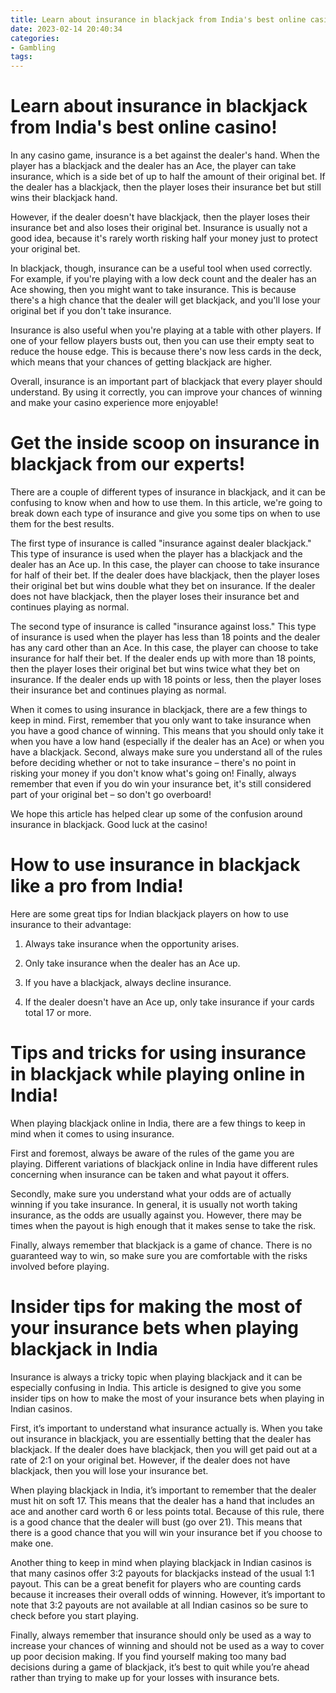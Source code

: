 ```yaml
---
title: Learn about insurance in blackjack from India's best online casino!
date: 2023-02-14 20:40:34
categories:
- Gambling
tags:
---
```



#  Learn about insurance in blackjack from India's best online casino!

In any casino game, insurance is a bet against the dealer's hand. When the player has a blackjack and the dealer has an Ace, the player can take insurance, which is a side bet of up to half the amount of their original bet. If the dealer has a blackjack, then the player loses their insurance bet but still wins their blackjack hand.

However, if the dealer doesn't have blackjack, then the player loses their insurance bet and also loses their original bet. Insurance is usually not a good idea, because it's rarely worth risking half your money just to protect your original bet.

In blackjack, though, insurance can be a useful tool when used correctly. For example, if you're playing with a low deck count and the dealer has an Ace showing, then you might want to take insurance. This is because there's a high chance that the dealer will get blackjack, and you'll lose your original bet if you don't take insurance.

Insurance is also useful when you're playing at a table with other players. If one of your fellow players busts out, then you can use their empty seat to reduce the house edge. This is because there's now less cards in the deck, which means that your chances of getting blackjack are higher.

Overall, insurance is an important part of blackjack that every player should understand. By using it correctly, you can improve your chances of winning and make your casino experience more enjoyable!

#  Get the inside scoop on insurance in blackjack from our experts!

There are a couple of different types of insurance in blackjack, and it can be confusing to know when and how to use them. In this article, we're going to break down each type of insurance and give you some tips on when to use them for the best results.

The first type of insurance is called "insurance against dealer blackjack." This type of insurance is used when the player has a blackjack and the dealer has an Ace up. In this case, the player can choose to take insurance for half of their bet. If the dealer does have blackjack, then the player loses their original bet but wins double what they bet on insurance. If the dealer does not have blackjack, then the player loses their insurance bet and continues playing as normal.

The second type of insurance is called "insurance against loss." This type of insurance is used when the player has less than 18 points and the dealer has any card other than an Ace. In this case, the player can choose to take insurance for half their bet. If the dealer ends up with more than 18 points, then the player loses their original bet but wins twice what they bet on insurance. If the dealer ends up with 18 points or less, then the player loses their insurance bet and continues playing as normal.

When it comes to using insurance in blackjack, there are a few things to keep in mind. First, remember that you only want to take insurance when you have a good chance of winning. This means that you should only take it when you have a low hand (especially if the dealer has an Ace) or when you have a blackjack. Second, always make sure you understand all of the rules before deciding whether or not to take insurance – there's no point in risking your money if you don't know what's going on! Finally, always remember that even if you do win your insurance bet, it's still considered part of your original bet – so don't go overboard!

We hope this article has helped clear up some of the confusion around insurance in blackjack. Good luck at the casino!

#  How to use insurance in blackjack like a pro from India!

Here are some great tips for Indian blackjack players on how to use insurance to their advantage:

1. Always take insurance when the opportunity arises.

2. Only take insurance when the dealer has an Ace up.

3. If you have a blackjack, always decline insurance.

4. If the dealer doesn't have an Ace up, only take insurance if your cards total 17 or more.

#  Tips and tricks for using insurance in blackjack while playing online in India!



When playing blackjack online in India, there are a few things to keep in mind when it comes to using insurance. 

First and foremost, always be aware of the rules of the game you are playing. Different variations of blackjack online in India have different rules concerning when insurance can be taken and what payout it offers. 

Secondly, make sure you understand what your odds are of actually winning if you take insurance. In general, it is usually not worth taking insurance, as the odds are usually against you. However, there may be times when the payout is high enough that it makes sense to take the risk. 

Finally, always remember that blackjack is a game of chance. There is no guaranteed way to win, so make sure you are comfortable with the risks involved before playing.

#  Insider tips for making the most of your insurance bets when playing blackjack in India

Insurance is always a tricky topic when playing blackjack and it can be especially confusing in India. This article is designed to give you some insider tips on how to make the most of your insurance bets when playing in Indian casinos.

First, it’s important to understand what insurance actually is. When you take out insurance in blackjack, you are essentially betting that the dealer has blackjack. If the dealer does have blackjack, then you will get paid out at a rate of 2:1 on your original bet. However, if the dealer does not have blackjack, then you will lose your insurance bet.

When playing blackjack in India, it’s important to remember that the dealer must hit on soft 17. This means that the dealer has a hand that includes an ace and another card worth 6 or less points total. Because of this rule, there is a good chance that the dealer will bust (go over 21). This means that there is a good chance that you will win your insurance bet if you choose to make one.

Another thing to keep in mind when playing blackjack in Indian casinos is that many casinos offer 3:2 payouts for blackjacks instead of the usual 1:1 payout. This can be a great benefit for players who are counting cards because it increases their overall odds of winning. However, it’s important to note that 3:2 payouts are not available at all Indian casinos so be sure to check before you start playing.

Finally, always remember that insurance should only be used as a way to increase your chances of winning and should not be used as a way to cover up poor decision making. If you find yourself making too many bad decisions during a game of blackjack, it’s best to quit while you’re ahead rather than trying to make up for your losses with insurance bets.
